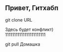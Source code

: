 ## Привет, Гитхабп

git clone URL

Здесь будет конфликт)  
11111111111111111111111

git pull
Домашка